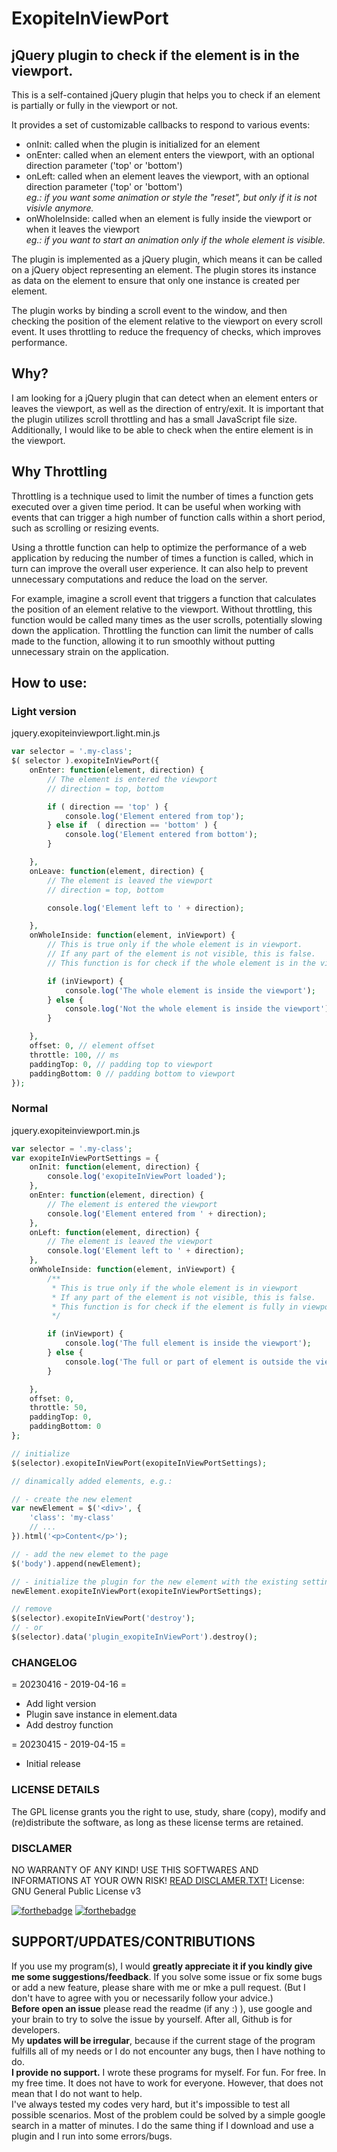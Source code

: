 # ExopiteInViewPort

## jQuery plugin to check if the element is in the viewport.

This is a self-contained jQuery plugin that helps you to check if an element is partially or fully in the viewport or not.

It provides a set of customizable callbacks to respond to various events:

- onInit: called when the plugin is initialized for an element
- onEnter: called when an element enters the viewport, with an optional direction parameter ('top' or 'bottom')
- onLeft: called when an element leaves the viewport, with an optional direction parameter ('top' or 'bottom')<br>
  *eg.: if you want some animation or style the "reset", but only if it is not visivle anymore.*
- onWholeInside: called when an element is fully inside the viewport or when it leaves the viewport<br>
  *eg.: if you want to start an animation only if the whole element is visible.*

The plugin is implemented as a jQuery plugin, which means it can be called on a jQuery object representing an element. The plugin stores its instance as data on the element to ensure that only one instance is created per element.

The plugin works by binding a scroll event to the window, and then checking the position of the element relative to the viewport on every scroll event. It uses throttling to reduce the frequency of checks, which improves performance.

## Why?
I am looking for a jQuery plugin that can detect when an element enters or leaves the viewport, as well as the direction of entry/exit. It is important that the plugin utilizes scroll throttling and has a small JavaScript file size. Additionally, I would like to be able to check when the entire element is in the viewport.

## Why Throttling
Throttling is a technique used to limit the number of times a function gets executed over a given time period. It can be useful when working with events that can trigger a high number of function calls within a short period, such as scrolling or resizing events.

Using a throttle function can help to optimize the performance of a web application by reducing the number of times a function is called, which in turn can improve the overall user experience. It can also help to prevent unnecessary computations and reduce the load on the server.

For example, imagine a scroll event that triggers a function that calculates the position of an element relative to the viewport. Without throttling, this function would be called many times as the user scrolls, potentially slowing down the application. Throttling the function can limit the number of calls made to the function, allowing it to run smoothly without putting unnecessary strain on the application.

## How to use:
### Light version
jquery.exopiteinviewport.light.min.js
```php
var selector = '.my-class';
$( selector ).exopiteInViewPort({
    onEnter: function(element, direction) {
        // The element is entered the viewport
        // direction = top, bottom

        if ( direction == 'top' ) {
            console.log('Element entered from top');
        } else if  ( direction == 'bottom' ) {
            console.log('Element entered from bottom');
        }

    },
    onLeave: function(element, direction) {
        // The element is leaved the viewport
        // direction = top, bottom

        console.log('Element left to ' + direction);

    },
    onWholeInside: function(element, inViewport) {
        // This is true only if the whole element is in viewport.
        // If any part of the element is not visible, this is false.
        // This function is for check if the whole element is in the viewport.

        if (inViewport) {
            console.log('The whole element is inside the viewport');
        } else {
            console.log('Not the whole element is inside the viewport');
        }

    },
    offset: 0, // element offset
    throttle: 100, // ms
    paddingTop: 0, // padding top to viewport
    paddingBottom: 0 // padding bottom to viewport
});
```

### Normal
jquery.exopiteinviewport.min.js
```php
var selector = '.my-class';
var exopiteInViewPortSettings = {
    onInit: function(element, direction) {
        console.log('exopiteInViewPort loaded');
    },
    onEnter: function(element, direction) {
        // The element is entered the viewport
        console.log('Element entered from ' + direction);
    },
    onLeft: function(element, direction) {
        // The element is leaved the viewport
        console.log('Element left to ' + direction);
    },
    onWholeInside: function(element, inViewport) {
        /**
         * This is true only if the whole element is in viewport
         * If any part of the element is not visible, this is false.
         * This function is for check if the element is fully in viewport
         */

        if (inViewport) {
            console.log('The full element is inside the viewport');
        } else {
            console.log('The full or part of element is outside the viewport');
        }

    },
    offset: 0,
    throttle: 50,
    paddingTop: 0,
    paddingBottom: 0
};

// initialize
$(selector).exopiteInViewPort(exopiteInViewPortSettings);

// dinamically added elements, e.g.:

// - create the new element
var newElement = $('<div>', {
    'class': 'my-class'
    // ...
}).html('<p>Content</p>');

// - add the new elemet to the page
$('body').append(newElement);

// - initialize the plugin for the new element with the existing settings
newElement.exopiteInViewPort(exopiteInViewPortSettings);

// remove
$(selector).exopiteInViewPort('destroy');
// - or
$(selector).data('plugin_exopiteInViewPort').destroy();

```

### CHANGELOG

= 20230416 - 2019-04-16 =
* Add light version
* Plugin save instance in element.data
* Add destroy function

= 20230415 - 2019-04-15 =
* Initial release

### LICENSE DETAILS

The GPL license grants you the right to use, study, share (copy), modify and (re)distribute the software, as long as these license terms are retained.

### DISCLAMER

NO WARRANTY OF ANY KIND! USE THIS SOFTWARES AND INFORMATIONS AT YOUR OWN RISK!
[READ DISCLAMER.TXT!](https://www.joeszalai.org/disclaimer/)
License: GNU General Public License v3

[![forthebadge](http://forthebadge.com/images/badges/built-by-developers.svg)](http://forthebadge.com) [![forthebadge](http://forthebadge.com/images/badges/for-you.svg)](http://forthebadge.com)

SUPPORT/UPDATES/CONTRIBUTIONS
-----------------------------

If you use my program(s), I would **greatly appreciate it if you kindly give me some suggestions/feedback**. If you solve some issue or fix some bugs or add a new feature, please share with me or mke a pull request. (But I don't have to agree with you or necessarily follow your advice.)<br/>
**Before open an issue** please read the readme (if any :) ), use google and your brain to try to solve the issue by yourself. After all, Github is for developers.<br/>
My **updates will be irregular**, because if the current stage of the program fulfills all of my needs or I do not encounter any bugs, then I have nothing to do.<br/>
**I provide no support.** I wrote these programs for myself. For fun. For free. In my free time. It does not have to work for everyone. However, that does not mean that I do not want to help.<br/>
I've always tested my codes very hard, but it's impossible to test all possible scenarios. Most of the problem could be solved by a simple google search in a matter of minutes. I do the same thing if I download and use a plugin and I run into some errors/bugs.
